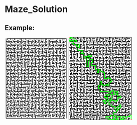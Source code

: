 # Maze_Solution

## Example:

<img src=images/raw_img004.png width="200">

<img src=solved_img004.png width="200">

